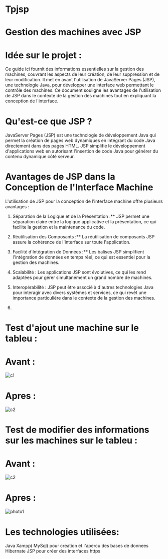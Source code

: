 # Tpjsp
# Gestion des machines avec JSP
# Idée sur le projet :
Ce guide ici fournit des informations essentielles sur la gestion des machines, couvrant les aspects de leur création, de leur suppression et de leur modification. Il met en avant l'utilisation de JavaServer Pages (JSP), une technologie Java, pour développer une interface web permettant le contrôle des machines. Ce document souligne les avantages de l'utilisation de JSP dans le contexte de la gestion des machines tout en expliquant la conception de l'interface.

# Qu'est-ce que JSP ?
JavaServer Pages (JSP) est une technologie de développement Java qui permet la création de pages web dynamiques en intégrant du code Java directement dans des pages HTML. JSP simplifie le développement d'applications web en autorisant l'insertion de code Java pour générer du contenu dynamique côté serveur.

# Avantages de JSP dans la Conception de l'Interface Machine
L'utilisation de JSP pour la conception de l'interface machine offre plusieurs avantages :

1. Séparation de la Logique et de la Présentation :** JSP permet une séparation claire entre la logique applicative et la présentation, ce qui facilite la gestion et la maintenance du code.

2. Réutilisation des Composants :** La réutilisation de composants JSP assure la cohérence de l'interface sur toute l'application.

3. Facilité d'Intégration de Données :** Les balises JSP simplifient l'intégration de données en temps réel, ce qui est essentiel pour la gestion des machines.

4. Scalabilité : Les applications JSP sont évolutives, ce qui les rend adaptées pour gérer simultanément un grand nombre de machines.

5. Interopérabilité : JSP peut être associé à d'autres technologies Java pour interagir avec divers systèmes et services, ce qui revêt une importance particulière dans le contexte de la gestion des machines.
6. 

# Test d'ajout une machine sur le tableu :
# Avant :
![c1](https://github.com/salmachtioui/Tpjsp/assets/147477621/497244ae-0003-4b43-a916-26cfb552b725)
# Apres :
![c2](https://github.com/salmachtioui/Tpjsp/assets/147477621/600a2413-1396-48f3-8845-11bfa82c4a2e)
# Test de modifier des informations sur les machines  sur le tableu :
# Avant :
![c2](https://github.com/salmachtioui/Tpjsp/assets/147477621/600a2413-1396-48f3-8845-11bfa82c4a2e)
# Apres :
![photo1](https://github.com/salmachtioui/Tpjsp/assets/147477621/06d75b63-070c-4eb6-8683-369d30e459b1)

# Les technologies utilisées:
Java
Xampp( MySql) pour creation et l'apercu des bases de donnees
Hibernate
JSP pour créer des interfaces https
